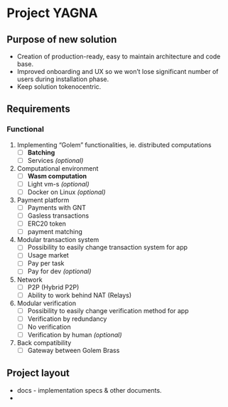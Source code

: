 # Project YAGNA

## Purpose of new solution

* Creation of production-ready, easy to maintain architecture and code base.
* Improved onboarding and UX so we won’t lose significant number of users during installation phase.
* Keep solution tokenocentric.

## Requirements

### Functional 
1. Implementing “Golem” functionalities, ie. distributed computations
    * [ ] __Batching__
    * [ ] Services _(optional)_
2. Computational environment
   * [ ] __Wasm computation__
   * [ ] Light vm-s _(optional)_
   * [ ] Docker on Linux _(optional)_
3. Payment platform
    * [ ] Payments with GNT
    * [ ] Gasless transactions
    * [ ] ERC20 token
    * [ ] payment matching
4. Modular transaction system
    * [ ] Possibility to easily change transaction system for app
    * [ ] Usage market
    * [ ] Pay per task
    * [ ] Pay for dev _(optional)_
5. Network
    * [ ] P2P (Hybrid P2P) 
    * [ ] Ability to work behind NAT (Relays)
6. Modular verification
    * [ ] Possibility to easily change verification method for app
    * [ ] Verification by redundancy
    * [ ] No verification
    * [ ] Verification by human _(optional)_
7. Back compatibility
    * [ ] Gateway between Golem Brass

## Project layout

* docs - implementation specs & other documents.
* 